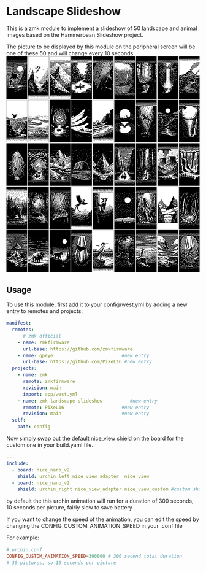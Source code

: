 # Landscape Slideshow

This is a zmk module to implement a slideshow of 50 landscape and animal images based on the Hammerbean Slideshow project.

The picture to be displayed by this module on the peripheral screen will be one of these 50 and will change every 10 seconds.
![art](./assets/slideshow_preview.png)

<!-- ![art](./assets/20240913_193934.png) -->

## Usage

To use this module, first add it to your config/west.yml by adding a new entry to remotes and projects:

```yml
manifest:
  remotes:
      # zmk official
    - name: zmkfirmware
      url-base: https://github.com/zmkfirmware
    - name: gpeye                         #new entry
      url-base: https://github.com/PiXeL16 #new entry
  projects:
    - name: zmk
      remote: zmkfirmware
      revision: main
      import: app/west.yml
    - name: zmk-landscape-slideshow          #new entry
      remote: PiXeL16                     #new entry
      revision: main                      #new entry
  self:
    path: config
```

Now simply swap out the default nice_view shield on the board for the custom one in your build.yaml file.

```yml
---
include:
  - board: nice_nano_v2
    shield: urchin_left nice_view_adapter  nice_view
  - board: nice_nano_v2
    shield: urchin_right nice_view_adapter nice_view_custom #custom shield
```

by default the this urchin animation will run for a duration of 300 seconds, 10 seconds per picture, fairly slow to save battery

If you want to change the speed of the animation, you can edit the speed by changing the CONFIG_CUSTOM_ANIMATION_SPEED in your .conf file

For example:

```conf
# urchin.conf
CONFIG_CUSTOM_ANIMATION_SPEED=300000 # 300 second total duration
# 30 pictures, so 10 seconds per picture
```